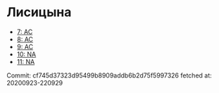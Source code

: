 # Лисицына
- [7: AC](7.md)
- [8: AC](8.md)
- [9: AC](9.md)
- [10: NA](10.md)
- [11: NA](11.md)

Commit: cf745d37323d95499b8909addb6b2d75f5997326
 fetched at: 20200923-220929
